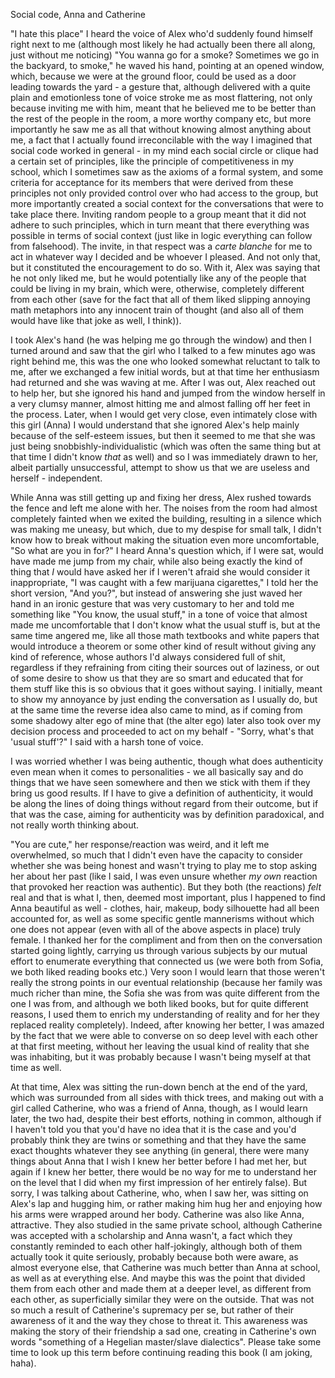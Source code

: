 Social code, Anna and Catherine

"I hate this place" I heard the voice of Alex who'd suddenly found himself right next to me (although most likely he had actually been there all along, just without me noticing) "You wanna go for a smoke? Sometimes we go in the backyard, to smoke," he waved his hand, pointing at an opened window, which, because we were at the ground floor, could be used as a door leading towards the yard - a gesture that, although delivered with a quite plain and emotionless tone of voice stroke me as most flattering, not only because inviting me with him, meant that he believed me to be better than the rest of the people in the room, a more worthy company etc, but more importantly he saw me as all that without knowing almost anything about me, a fact that I actually found irreconcilable with the way I imagined that social code worked in general - in my mind each social circle or clique had a certain set of principles, like the principle of competitiveness in my school, which I sometimes saw as the axioms of a formal system, and some criteria for acceptance for its members that were derived from these principles not only provided control over who had access to the group, but more importantly created a social context for the conversations that were to take place there. Inviting random people to a group meant that it did not adhere to such principles, which in turn meant that there everything was possible in terms of social context (just like in logic everything can follow from falsehood). The invite, in that respect was a *carte blanche* for me to act in whatever way I decided and be whoever I pleased. And not only that, but it constituted the encouragement to do so. With it, Alex was saying that he not only liked me, but he would potentially like any of the people that could be living in my brain, which were, otherwise, completely different from each other (save for the fact that all of them liked slipping annoying math metaphors into any innocent train of thought (and also all of them would have like that joke as well, I think)).

I took Alex's hand (he was helping me go through the window) and then I turned around and saw that the girl who I talked to a few minutes ago was right behind me, this was the one who looked somewhat reluctant to talk to me, after we exchanged a few initial words, but at that time her enthusiasm had returned and she was waving at me. After I was out, Alex reached out to help her, but she ignored his hand and jumped from the window herself in a very clumsy manner, almost hitting me and almost falling off her feet in the process. Later, when I would get very close, even intimately close with this girl (Anna) I would understand that she ignored Alex's help mainly because of the self-esteem issues, but then it seemed to me that she was just being snobbishly-individualistic (which was often the same thing but at that time I didn't know *that* as well) and so I was immediately drawn to her, albeit partially unsuccessful, attempt to show us that we are useless and herself - independent. 

While Anna was still getting up and fixing her dress, Alex rushed towards the fence and left me alone with her. The noises from the room had almost completely fainted when we exited the building, resulting in a silence which was making me uneasy, but which, due to my despise for small talk, I didn't know how to break without making the situation even more uncomfortable, "So what are you in for?" I heard Anna's question which, if I were sat, would have made me jump from my chair, while also being exactly the kind of thing that *I* would have asked her if I weren't afraid she would consider it inappropriate, "I was caught with a few marijuana cigarettes," I told her the short version, "And you?", but instead of answering she just waved her hand in an ironic gesture that was very customary to her and told me something like "You know, the usual stuff," in a tone of voice that almost made me uncomfortable that I don't know what the usual stuff is, but at the same time angered me, like all those math textbooks and white papers that would introduce a theorem or some other kind of result without giving any kind of reference, whose authors I'd always considered full of shit, regardless if they refraining from citing their sources out of laziness, or out of some desire to show us that they are so smart and educated that for them stuff like this is so obvious that it goes without saying. I initially, meant to show my annoyance by just ending the conversation as I usually do, but at the same time the reverse idea also came to mind, as if coming from some shadowy alter ego of mine that (the alter ego) later also took over my decision process and proceeded to act on my behalf - "Sorry, what's that 'usual stuff'?" I said with a harsh tone of voice. 

I was worried whether I was being authentic, though what does authenticity even mean when it comes to personalities - we all basically say and do things that we have seen somewhere and then we stick with them if they bring us good results. If I have to give a definition of authenticity, it would be along the lines of doing things without regard from their outcome, but if that was the case, aiming for authenticity was by definition paradoxical, and not really worth thinking about.

"You are cute," her response/reaction was weird, and it left me overwhelmed, so much that I didn't even have the capacity to consider whether she was being honest and wasn't trying to play me to stop asking her about her past (like I said, I was even unsure whether *my own* reaction that provoked her reaction was authentic). But they both (the reactions) *felt* real and that is what I, then, deemed most important, plus I happened to find Anna beautiful as well - clothes, hair, makeup, body silhouette had all been accounted for, as well as some specific gentle mannerisms without which one does not appear (even with all of the above aspects in place) truly female. I thanked her for the compliment and from then on the conversation started going lightly, carrying us through various subjects by our mutual effort to enumerate everything that connected us (we were both from Sofia, we both liked reading books etc.) Very soon I would learn that those weren't really the strong points in our eventual relationship (because her family was much richer than mine, the Sofia she was from was quite different from the one I was from, and although we both liked books, but for quite different reasons, I used them to enrich my understanding of reality and for her they replaced reality completely). Indeed, after knowing her better, I was amazed by the fact that we were able to converse on so deep level with each other at that first meeting, without her leaving the usual kind of reality that she was inhabiting, but it was probably because I wasn't being myself at that time as well.

At that time, Alex was sitting the run-down bench at the end of the yard, which was surrounded from all sides with thick trees, and making out with a girl called Catherine, who was a friend of Anna, though, as I would learn later, the two had, despite their best efforts, nothing in common, although if I haven't told you that you'd have no idea that it is the case and you'd probably think they are twins or something and that they have the same exact thoughts whatever they see anything (in general, there were many things about Anna that I wish I knew her better before I had met her, but again if I knew her better, there would be no way for me to understand her on the level that I did when my first impression of her entirely false). But sorry, I was talking about Catherine, who, when I saw her, was sitting on Alex's lap and hugging him, or rather making him hug her and enjoying how his arms were wrapped around her body. Catherine was also like Anna, attractive. They also studied in the same private school, although Catherine was accepted with a scholarship and Anna wasn't, a fact which they constantly reminded to each other half-jokingly, although both of them actually took it quite seriously, probably because both were aware, as almost everyone else, that Catherine was much better than Anna at school, as well as at everything else. And maybe this was the point that divided them from each other and made them at a deeper level, as different from each other, as superficially similar they were on the outside. That was not so much a result of Catherine's supremacy per se, but rather of their awareness of it and the way they chose to threat it. This awareness was making the story of their friendship a sad one, creating in Catherine's own words "something of a Hegelian master/slave dialectics". Please take some time to look up this term before continuing reading this book (I am joking, haha).
